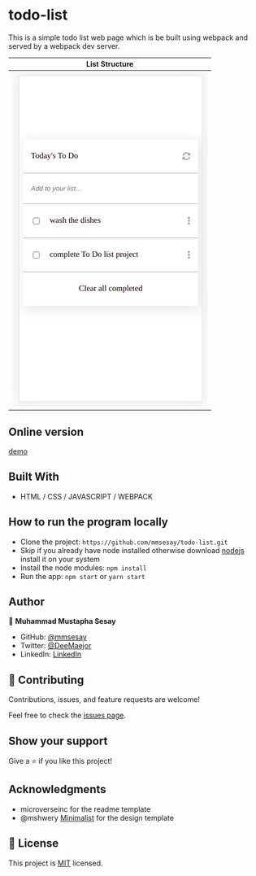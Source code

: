 # todo-list
This is a simple todo list web page which is be built using webpack and served by a webpack dev server.

List Structure                                    |
:------------------------------------------------:|
![](./assets/todo-v1.png)                        |

## Online version
[demo](https://mmsesay.github.io/todo-list/)

## Built With

- HTML / CSS / JAVASCRIPT / WEBPACK

## How to run the program locally
- Clone the project: ```https://github.com/mmsesay/todo-list.git```
- Skip if you already have node installed otherwise download [nodejs](https://nodejs.org/en/download/) install it on your system
- Install the node modules: ```npm install```
- Run the app: ```npm start``` or ```yarn start```

## Author

👤 **Muhammad Mustapha Sesay**

- GitHub: [@mmsesay](https://github.com/mmsesay)
- Twitter: [@DeeMaejor](https://twitter.com/DeeMaejor)
- LinkedIn: [LinkedIn](https://linkedin.com/in/muhammad-m-sesay)

## 🤝 Contributing

Contributions, issues, and feature requests are welcome!

Feel free to check the [issues page](../../issues/).

## Show your support

Give a ⭐️ if you like this project!

## Acknowledgments
- microverseinc for the readme template
- @mshwery [Minimalist](https://web.archive.org/) for the design template

## 📝 License

This project is [MIT](./MIT.md) licensed.